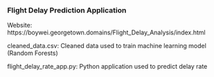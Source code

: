 ### Flight Delay Prediction Application
<p>Website: https://boywei.georgetown.domains/Flight_Delay_Analysis/index.html</p>
<p>cleaned_data.csv: Cleaned data used to train machine learning model (Random Forests)</p>
<p>flight_delay_rate_app.py: Python application used to predict delay rate</p>
